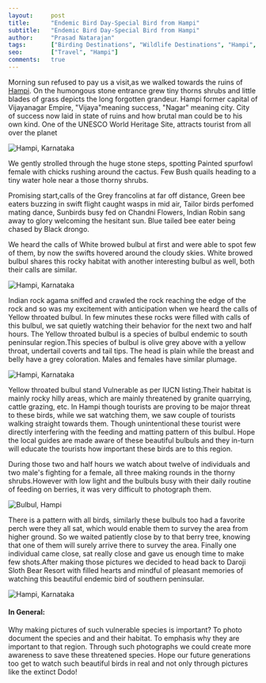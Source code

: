 ```yaml
---
layout:     post
title:      "Endemic Bird Day-Special Bird from Hampi"
subtitle:   "Endemic Bird Day-Special Bird from Hampi"
author:     "Prasad Natarajan"
tags:       ["Birding Destinations", "Wildlife Destinations", "Hampi", "Travel Destinations"]
seo:		["Travel", "Hampi"]
comments:   true
---
```



<p>
Morning sun refused to pay us a visit,as we walked towards the ruins of <a href="http://www.wilderhood.com/destination/Hampi">Hampi</a>. On the humongous stone entrance grew tiny thorns shrubs and little blades of grass depicts the long forgotten grandeur. Hampi former capital of Vijayanagar Empire, "Vijaya"meaning success, "Nagar" meaning city. City of success now laid in state of ruins and how brutal man could be to his own kind. One of the UNESCO World Heritage Site, attracts tourist from all over the planet
</p>

<img src="{{ site.baseurl }}/img/2015-05-18/Hampi1.jpg" alt="Hampi, Karnataka">

<p>
We gently strolled through the huge stone steps, spotting Painted spurfowl female with chicks rushing around the cactus. Few Bush quails heading to a tiny water hole near a those thorny shrubs.
</p>

<p>
Promising start,calls of the Grey francolins at far off distance, Green bee eaters buzzing in swift flight caught wasps in mid air, Tailor birds perfomed mating dance, Sunbirds busy fed on Chandni Flowers, Indian Robin sang away to glory welcoming the hesitant sun. Blue tailed bee eater being chased by Black drongo.
</p>

<p>
We heard the calls of White browed bulbul at first and were able to spot few of them, by now the swifts hovered around the cloudy skies. White browed bulbul shares this rocky habitat with another interesting bulbul as well, both their calls are similar. 
</p>

<img src="{{ site.baseurl }}/img/2015-05-18/Hampi2.jpg" alt="Hampi, Karnataka">

<p>
Indian rock agama sniffed and crawled the rock reaching the edge of the rock and so was my excitement with anticipation when we heard the calls of Yellow throated bulbul. In few minutes these rocks were filled with calls of this bulbul, we sat quietly watching their behavior for the next two and half hours. The Yellow throated bulbul is a species of bulbul endemic to south peninsular region.This species of bulbul is olive grey above with a yellow throat, undertail coverts and tail tips. The head is plain while the breast and belly have a grey coloration. Males and females have similar plumage.
</p>

<img src="{{ site.baseurl }}/img/2015-05-18/Hampi3.jpg" alt="Hampi, Karnataka">

<p>
Yellow throated bulbul stand Vulnerable as per IUCN listing.Their habitat is mainly rocky hilly areas, which are mainly threatened by granite quarrying, cattle grazing, etc. In Hampi though tourists are proving to be major threat to these birds, while we sat watching them, we saw couple of tourists walking straight towards them. Though unintentional these tourist were directly interfering with the feeding and matting pattern of this bulbul. Hope the local guides are made aware of these beautiful bulbuls and they in-turn will educate the tourists how important these birds are to this region. 
</p>


<p>
During those two and half hours we watch about twelve of individuals and two male's fighting for a female, all three making rounds in the thorny shrubs.However with low light and the bulbuls busy with their daily routine of feeding on berries, it was very difficult to photograph them. 
</p>

<img src="{{ site.baseurl }}/img/2015-05-18/Hampi4.jpg" alt="Bulbul, Hampi">

<p>
There is a pattern with all birds, similarly these bulbuls too had a favorite perch were they all sat, which would enable them to survey the area from higher ground. So we waited patiently close by to that berry tree, knowing that one of them will surely arrive there to survey the area. Finally one individual came close, sat really close and gave us enough time to make few shots.After making those pictures we decided to head back to Daroji Sloth Bear Resort with filled hearts and mindful of pleasant memories of watching this beautiful endemic bird of southern peninsular.
</p>

<img src="{{ site.baseurl }}/img/2015-05-18/Hampi5.jpg" alt="Hampi, Karnataka">

<h4>
In General:
</h4>

<p>
Why making pictures of such vulnerable species is important? To photo document the species and and their habitat. To emphasis why they are important to that region. Through such photographs we could create more awareness to save these threatened species. Hope our future generations too get to watch such beautiful birds in real and not only through pictures like the extinct Dodo! 
</p>